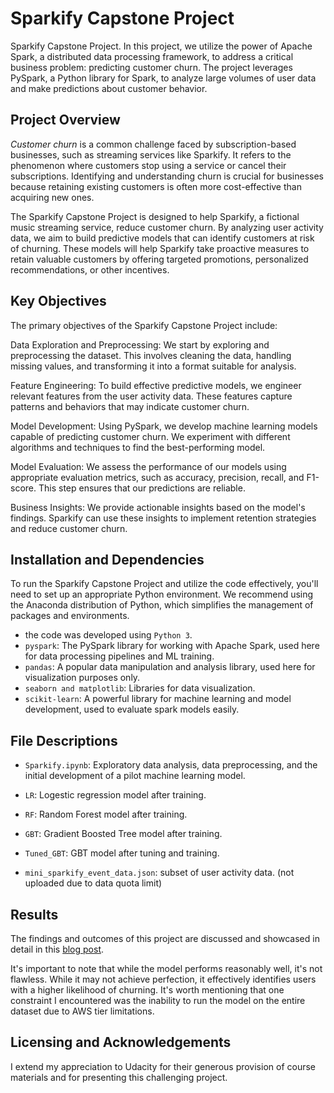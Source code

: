 # Sparkify Capstone Project
Sparkify Capstone Project. In this project, we utilize the power of Apache Spark, a distributed data processing framework, to address a critical business problem: predicting customer churn. The project leverages PySpark, a Python library for Spark, to analyze large volumes of user data and make predictions about customer behavior.

## Project Overview
*Customer churn* is a common challenge faced by subscription-based businesses, such as streaming services like Sparkify. It refers to the phenomenon where customers stop using a service or cancel their subscriptions. Identifying and understanding churn is crucial for businesses because retaining existing customers is often more cost-effective than acquiring new ones.

The Sparkify Capstone Project is designed to help Sparkify, a fictional music streaming service, reduce customer churn. By analyzing user activity data, we aim to build predictive models that can identify customers at risk of churning. These models will help Sparkify take proactive measures to retain valuable customers by offering targeted promotions, personalized recommendations, or other incentives.


## Key Objectives
The primary objectives of the Sparkify Capstone Project include:

Data Exploration and Preprocessing: We start by exploring and preprocessing the dataset. This involves cleaning the data, handling missing values, and transforming it into a format suitable for analysis.

Feature Engineering: To build effective predictive models, we engineer relevant features from the user activity data. These features capture patterns and behaviors that may indicate customer churn.

Model Development: Using PySpark, we develop machine learning models capable of predicting customer churn. We experiment with different algorithms and techniques to find the best-performing model.

Model Evaluation: We assess the performance of our models using appropriate evaluation metrics, such as accuracy, precision, recall, and F1-score. This step ensures that our predictions are reliable.

Business Insights: We provide actionable insights based on the model's findings. Sparkify can use these insights to implement retention strategies and reduce customer churn.

## Installation and Dependencies
To run the Sparkify Capstone Project and utilize the code effectively, you'll need to set up an appropriate Python environment. We recommend using the Anaconda distribution of Python, which simplifies the management of packages and environments.

- the code was developed using `Python 3`. 
- `pyspark`: The PySpark library for working with Apache Spark, used here for data processing pipelines and ML training.
- `pandas`: A popular data manipulation and analysis library, used here for visualization purposes only.
- `seaborn and matplotlib`: Libraries for data visualization.
- `scikit-learn`: A powerful library for machine learning and model development, used to evaluate spark models easily.

## File Descriptions
- `Sparkify.ipynb`: Exploratory data analysis, data preprocessing, and the initial development of a pilot machine learning model.
- `LR`: Logestic regression model after training.
- `RF`:  Random Forest model after training.
- `GBT`: Gradient Boosted Tree model after training. 
- `Tuned_GBT`: GBT model after tuning and training. 

- `mini_sparkify_event_data.json`: subset of user activity data. (not uploaded due to data quota limit)

## Results
The findings and outcomes of this project are discussed and showcased in detail in this [blog post](https://medium.com/@Faisal_Alageel/analyzing-churn-at-sparkify-using-pyspark-6f7e3d4dc996).

It's important to note that while the model performs reasonably well, it's not flawless. While it may not achieve perfection, it effectively identifies users with a higher likelihood of churning. It's worth mentioning that one constraint I encountered was the inability to run the model on the entire dataset due to AWS tier limitations.

## Licensing and Acknowledgements
I extend my appreciation to Udacity for their generous provision of course materials and for presenting this challenging project.
